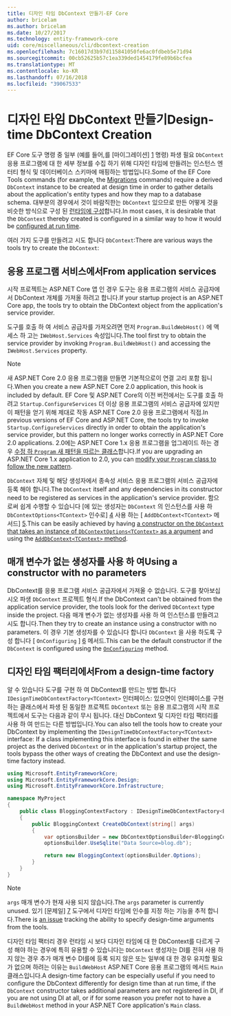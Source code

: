 ```yaml
---
title: 디자인 타임 DbContext 만들기-EF Core
author: bricelam
ms.author: bricelam
ms.date: 10/27/2017
ms.technology: entity-framework-core
uid: core/miscellaneous/cli/dbcontext-creation
ms.openlocfilehash: 7c16017d3b97d115841050fe6ac0fdbeb5e71d94
ms.sourcegitcommit: 00cb52625b57c1ea339ded1454179fe89b6bcfea
ms.translationtype: MT
ms.contentlocale: ko-KR
ms.lasthandoff: 07/16/2018
ms.locfileid: "39067533"
---
```

<a name="design-time-dbcontext-creation"></a><span data-ttu-id="d462e-102">디자인 타임 DbContext 만들기</span><span class="sxs-lookup"><span data-stu-id="d462e-102">Design-time DbContext Creation</span></span>
==============================
<span data-ttu-id="d462e-103">EF Core 도구 명령 중 일부 (예를 들어,를 [마이그레이션] [ 1] 명령) 파생 필요 `DbContext` 응용 프로그램에 대 한 세부 정보를 수집 하기 위해 디자인 타임에 만들려는 인스턴스 엔터티 형식 및 데이터베이스 스키마에 매핑하는 방법입니다.</span><span class="sxs-lookup"><span data-stu-id="d462e-103">Some of the EF Core Tools commands (for example, the [Migrations][1] commands) require a derived `DbContext` instance to be created at design time in order to gather details about the application's entity types and how they map to a database schema.</span></span> <span data-ttu-id="d462e-104">대부분의 경우에서 것이 바람직한는 `DbContext` 있으므로 만든 어떻게 것을 비슷한 방식으로 구성 된 [런타임에 구성][2]합니다.</span><span class="sxs-lookup"><span data-stu-id="d462e-104">In most cases, it is desirable that the `DbContext` thereby created is configured in a similar way to how it would be [configured at run time][2].</span></span>

<span data-ttu-id="d462e-105">여러 가지 도구를 만들려고 시도 합니다 `DbContext`:</span><span class="sxs-lookup"><span data-stu-id="d462e-105">There are various ways the tools try to create the `DbContext`:</span></span>

<a name="from-application-services"></a><span data-ttu-id="d462e-106">응용 프로그램 서비스에서</span><span class="sxs-lookup"><span data-stu-id="d462e-106">From application services</span></span>
-------------------------
<span data-ttu-id="d462e-107">시작 프로젝트는 ASP.NET Core 앱 인 경우 도구는 응용 프로그램의 서비스 공급자에서 DbContext 개체를 가져올 하려고 합니다.</span><span class="sxs-lookup"><span data-stu-id="d462e-107">If your startup project is an ASP.NET Core app, the tools try to obtain the DbContext object from the application's service provider.</span></span>

<span data-ttu-id="d462e-108">도구를 호출 하 여 서비스 공급자를 가져오려면 먼저 `Program.BuildWebHost()` 에 액세스 하 고는 `IWebHost.Services` 속성입니다.</span><span class="sxs-lookup"><span data-stu-id="d462e-108">The tool first try to obtain the service provider by invoking `Program.BuildWebHost()` and accessing the `IWebHost.Services` property.</span></span>

> [!NOTE]
> <span data-ttu-id="d462e-109">새 ASP.NET Core 2.0 응용 프로그램을 만들면 기본적으로이 연결 고리 포함 됩니다.</span><span class="sxs-lookup"><span data-stu-id="d462e-109">When you create a new ASP.NET Core 2.0 application, this hook is included by default.</span></span> <span data-ttu-id="d462e-110">EF Core 및 ASP.NET Core의 이전 버전에서는 도구를 호출 하려고 `Startup.ConfigureServices` 더 이상 응용 프로그램의 서비스 공급자에 있지만이 패턴을 얻기 위해 제대로 작동 ASP.NET Core 2.0 응용 프로그램에서 직접.</span><span class="sxs-lookup"><span data-stu-id="d462e-110">In previous versions of EF Core and ASP.NET Core, the tools try to invoke `Startup.ConfigureServices` directly in order to obtain the application's service provider, but this pattern no longer works correctly in ASP.NET Core 2.0 applications.</span></span> <span data-ttu-id="d462e-111">2.0에는 ASP.NET Core 1.x 응용 프로그램을 업그레이드 하는 경우 [수정 하 `Program` 새 패턴을 따르는 클래스][3]합니다.</span><span class="sxs-lookup"><span data-stu-id="d462e-111">If you are upgrading an ASP.NET Core 1.x application to 2.0, you can [modify your `Program` class to follow the new pattern][3].</span></span>

<span data-ttu-id="d462e-112">`DbContext` 자체 및 해당 생성자에서 종속성 서비스 응용 프로그램의 서비스 공급자에 등록 해야 합니다.</span><span class="sxs-lookup"><span data-stu-id="d462e-112">The `DbContext` itself and any dependencies in its constructor need to be registered as services in the application's service provider.</span></span> <span data-ttu-id="d462e-113">함으로써 쉽게 수행할 수 있습니다 [에 있는 생성자는 `DbContext` 의 인스턴스를 사용 하 `DbContextOptions<TContext>` 인수로] [ 4] 사용 하는 [ `AddDbContext<TContext>` 메서드] [5].</span><span class="sxs-lookup"><span data-stu-id="d462e-113">This can be easily achieved by having [a constructor on the `DbContext` that takes an instance of `DbContextOptions<TContext>` as a argument][4] and using the [`AddDbContext<TContext>` method][5].</span></span>

<a name="using-a-constructor-with-no-parameters"></a><span data-ttu-id="d462e-114">매개 변수가 없는 생성자를 사용 하 여</span><span class="sxs-lookup"><span data-stu-id="d462e-114">Using a constructor with no parameters</span></span>
--------------------------------------
<span data-ttu-id="d462e-115">DbContext를 응용 프로그램 서비스 공급자에서 가져올 수 없습니다. 도구를 찾아보십시오 파생 `DbContext` 프로젝트 형식.</span><span class="sxs-lookup"><span data-stu-id="d462e-115">If the DbContext can't be obtained from the application service provider, the tools look for the derived `DbContext` type inside the project.</span></span> <span data-ttu-id="d462e-116">다음 매개 변수가 없는 생성자를 사용 하 여 인스턴스를 만들려고 시도 합니다.</span><span class="sxs-lookup"><span data-stu-id="d462e-116">Then they try to create an instance using a constructor with no parameters.</span></span> <span data-ttu-id="d462e-117">이 경우 기본 생성자를 수 있습니다 합니다 `DbContext` 을 사용 하도록 구성 합니다 [ `OnConfiguring` ] [ 6] 메서드.</span><span class="sxs-lookup"><span data-stu-id="d462e-117">This can be the default constructor if the `DbContext` is configured using the [`OnConfiguring`][6] method.</span></span>

<a name="from-a-design-time-factory"></a><span data-ttu-id="d462e-118">디자인 타임 팩터리에서</span><span class="sxs-lookup"><span data-stu-id="d462e-118">From a design-time factory</span></span>
--------------------------
<span data-ttu-id="d462e-119">알 수 있습니다 도구를 구현 하 여 DbContext를 만드는 방법 합니다 `IDesignTimeDbContextFactory<TContext>` 인터페이스: 있으면이 인터페이스를 구현 하는 클래스에서 파생 된 동일한 프로젝트 `DbContext` 또는 응용 프로그램의 시작 프로젝트에서 도구는 다음과 같이 무시 됩니다. 대신 DbContext 및 디자인 타임 팩터리를 사용 하 여 만드는 다른 방법입니다.</span><span class="sxs-lookup"><span data-stu-id="d462e-119">You can also tell the tools how to create your DbContext by implementing the `IDesignTimeDbContextFactory<TContext>` interface: If a class implementing this interface is found in either the same project as the derived `DbContext` or in the application's startup project, the tools bypass the other ways of creating the DbContext and use the design-time factory instead.</span></span>

``` csharp
using Microsoft.EntityFrameworkCore;
using Microsoft.EntityFrameworkCore.Design;
using Microsoft.EntityFrameworkCore.Infrastructure;

namespace MyProject
{
    public class BloggingContextFactory : IDesignTimeDbContextFactory<BloggingContext>
    {
        public BloggingContext CreateDbContext(string[] args)
        {
            var optionsBuilder = new DbContextOptionsBuilder<BloggingContext>();
            optionsBuilder.UseSqlite("Data Source=blog.db");

            return new BloggingContext(optionsBuilder.Options);
        }
    }
}
```

> [!NOTE]
> <span data-ttu-id="d462e-120">`args` 매개 변수가 현재 사용 되지 않습니다.</span><span class="sxs-lookup"><span data-stu-id="d462e-120">The `args` parameter is currently unused.</span></span> <span data-ttu-id="d462e-121">있기 [문제일] [ 7] 도구에서 디자인 타임에 인수를 지정 하는 기능을 추적 합니다.</span><span class="sxs-lookup"><span data-stu-id="d462e-121">There is [an issue][7] tracking the ability to specify design-time arguments from the tools.</span></span>

<span data-ttu-id="d462e-122">디자인 타임 팩터리 경우 런타임 시 보다 디자인 타임에 대 한 DbContext를 다르게 구성 해야 하는 경우에 특히 유용할 수 있습니다는 `DbContext` 생성자는 DI를 전혀 사용 하지 않는 경우 추가 매개 변수 DI를에 등록 되지 않은 또는 일부에 대 한 경우 유지할 필요가 없으며 하려는 이유는 `BuildWebHost` ASP.NET Core 응용 프로그램의 메서드 `Main` 클래스입니다.</span><span class="sxs-lookup"><span data-stu-id="d462e-122">A design-time factory can be especially useful if you need to configure the DbContext differently for design time than at run time, if the `DbContext` constructor takes additional parameters are not registered in DI, if you are not using DI at all, or if for some reason you prefer not to have a `BuildWebHost` method in your ASP.NET Core application's `Main` class.</span></span>

  [1]: xref:core/managing-schemas/migrations/index
  [2]: xref:core/miscellaneous/configuring-dbcontext
  [3]: https://docs.microsoft.com/aspnet/core/migration/1x-to-2x/#update-main-method-in-programcs
  [4]: xref:core/miscellaneous/configuring-dbcontext#constructor-argument
  [5]: xref:core/miscellaneous/configuring-dbcontext#using-dbcontext-with-dependency-injection
  [6]: xref:core/miscellaneous/configuring-dbcontext#onconfiguring
  [7]: https://github.com/aspnet/EntityFrameworkCore/issues/8332
